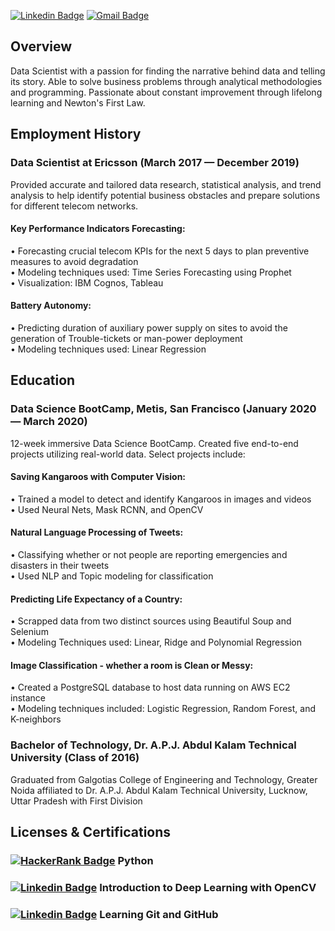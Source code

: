 [![Linkedin Badge](https://i.imgur.com/USA1bgH.png?1)](https://www.linkedin.com/in/vijayendra-vashisth/)
[![Gmail Badge](https://i.imgur.com/cHzBpTN.jpg?1)](mailto:vijayendraaryan@gmail.com)
## Overview
Data Scientist with a passion for finding the narrative behind data and telling its story. Able to solve business problems through analytical methodologies and programming. Passionate about constant improvement through lifelong learning and Newton's First Law.

## Employment History
### Data Scientist at Ericsson (March 2017 — December 2019)
Provided accurate and tailored data research, statistical analysis, and trend analysis to help identify potential business obstacles and prepare solutions for different telecom networks.
#### Key Performance Indicators Forecasting:
• Forecasting crucial telecom KPIs for the next 5 days to plan preventive measures to avoid degradation
<br>• Modeling techniques used: Time Series Forecasting using Prophet
<br>• Visualization: IBM Cognos, Tableau
#### Battery Autonomy:
• Predicting duration of auxiliary power supply on sites to avoid the generation of Trouble-tickets or man-power deployment
<br>• Modeling techniques used: Linear Regression

## Education
### Data Science BootCamp, Metis, San Francisco (January 2020 — March 2020)
12-week immersive Data Science BootCamp. Created five end-to-end projects utilizing real-world data. Select projects include:
#### Saving Kangaroos with Computer Vision:
• Trained a model to detect and identify Kangaroos in images and videos
<br>• Used Neural Nets, Mask RCNN, and OpenCV
#### Natural Language Processing of Tweets:
• Classifying whether or not people are reporting emergencies and disasters in their tweets
<br>• Used NLP and Topic modeling for classification
#### Predicting Life Expectancy of a Country:
• Scrapped data from two distinct sources using Beautiful Soup and Selenium
<br>• Modeling Techniques used: Linear, Ridge and Polynomial Regression
#### Image Classification - whether a room is Clean or Messy:
• Created a PostgreSQL database to host data running on AWS EC2 instance
<br>• Modeling techniques included: Logistic Regression, Random Forest, and K-neighbors

### Bachelor of Technology, Dr. A.P.J. Abdul Kalam Technical University (Class of 2016)
Graduated from Galgotias College of Engineering and Technology, Greater Noida affiliated to Dr. A.P.J. Abdul Kalam Technical University, Lucknow, Uttar Pradesh with First Division

## Licenses & Certifications
### [![HackerRank Badge](https://i.imgur.com/RcaN4dc.jpg?1)](https://www.hackerrank.com/certificates/bcf6554fbd52) Python
### [![Linkedin Badge](https://i.imgur.com/8e4Gc7f.png)](https://www.linkedin.com/in/vijayendra-vashisth/) Introduction to Deep Learning with OpenCV
### [![Linkedin Badge](https://i.imgur.com/8e4Gc7f.png)](https://www.linkedin.com/in/vijayendra-vashisth/) Learning Git and GitHub
